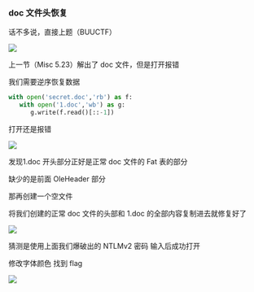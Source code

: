 ### doc 文件头恢复

话不多说，直接上题（BUUCTF）

![](https://pic1.imgdb.cn/item/67b8bd71d0e0a243d40184bb.png)

上一节（Misc 5.23）解出了 doc 文件，但是打开报错

我们需要逆序恢复数据

```python
with open('secret.doc','rb') as f:
   with open('1.doc','wb') as g:
      g.write(f.read()[::-1])
```

打开还是报错

![](https://pic1.imgdb.cn/item/67bafc16d0e0a243d402937d.png)

发现1.doc 开头部分正好是正常 doc 文件的 Fat 表的部分

缺少的是前面 OleHeader 部分

那再创建一个空文件

将我们创建的正常 doc 文件的头部和 1.doc 的全部内容复制进去就修复好了

![](https://pic1.imgdb.cn/item/67bafe53d0e0a243d40294b6.png)

猜测是使用上面我们爆破出的 NTLMv2 密码 输入后成功打开

修改字体颜色 找到 flag

![](https://pic1.imgdb.cn/item/67bb00fed0e0a243d40295fd.png)